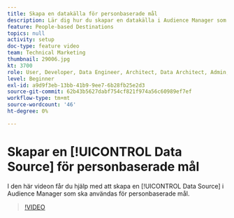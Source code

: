 ```yaml
---
title: Skapa en datakälla för personbaserade mål
description: Lär dig hur du skapar en datakälla i Audience Manager som ska användas för personbaserade destinationer.
feature: People-based Destinations
topics: null
activity: setup
doc-type: feature video
team: Technical Marketing
thumbnail: 29006.jpg
kt: 3700
role: User, Developer, Data Engineer, Architect, Data Architect, Admin, Leader
level: Beginner
exl-id: a9d9f3eb-13bb-41b9-9ee7-6b28fb25e2d3
source-git-commit: 62b43b5627dabf754cf821f974a56c60989ef7ef
workflow-type: tm+mt
source-wordcount: '46'
ht-degree: 0%

---
```


# Skapar en [!UICONTROL Data Source] för personbaserade mål

I den här videon får du hjälp med att skapa en [!UICONTROL Data Source] i Audience Manager som ska användas för personbaserade mål.

>[!VIDEO](https://video.tv.adobe.com/v/29006/?quality=12)
